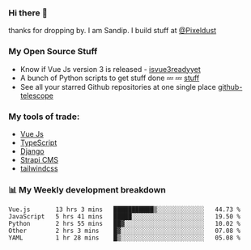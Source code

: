 ### Hi there 👋

thanks for dropping by.
I am Sandip. I build stuff at [@Pixeldust](github.com/pixeldust-in/)

###  **My Open Source Stuff**

 - Know if Vue Js version 3 is released -  [isvue3readyyet](https://github.com/sandiprb/isvue3readyyet)
 - A bunch of Python scripts to get stuff done 💤 💤 [stuff](https://github.com/sandiprb/stuff)
 - See all your starred Github repositories at one single place [github-telescope](https://github.com/sandiprb/github-telescope)



###  **My tools of trade:**
 - [Vue Js](https://github.com/vuejs/vue/)
 - [TypeScript](https://github.com/microsoft/TypeScript)
 - [Django](github.com/django/django)
 - [Strapi CMS](github.com/strapi/strapi)
 - [tailwindcss](https://github.com/tailwindlabs/tailwindcss)


###  📊 **My Weekly development breakdown**
<!--START_SECTION:waka-->
```text
Vue.js       13 hrs 3 mins   ███████████▒░░░░░░░░░░░░░   44.73 % 
JavaScript   5 hrs 41 mins   █████░░░░░░░░░░░░░░░░░░░░   19.50 % 
Python       2 hrs 55 mins   ██▓░░░░░░░░░░░░░░░░░░░░░░   10.02 % 
Other        2 hrs 3 mins    █▓░░░░░░░░░░░░░░░░░░░░░░░   07.08 % 
YAML         1 hr 28 mins    █▒░░░░░░░░░░░░░░░░░░░░░░░   05.08 % 
```
<!--END_SECTION:waka-->

